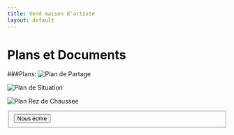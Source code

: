 ```yaml
---
title: Vend maison d'artiste
layout: default
---
```


# Plans et Documents

###Plans:
![Plan de Partage](http://jeuneespoir.free.fr/vendmaison/gifs/plandepartage.jpg)

![Plan de Situation](http://jeuneespoir.free.fr/vendmaison/gifs/plandesituation.jpg)

![Plan Rez de Chaussee](http://jeuneespoir.free.fr/vendmaison/gifs/situation-immeuble&maison.jpg)

<form enctype="text/plain" method="post" action="MAILTO:sci.lasource@laposte.net">
<fieldset>
<input type="submit" value="Nous écrire"></input>
</fieldset>
</form>
